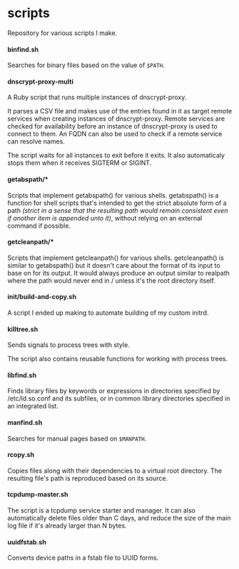# scripts

Repository for various scripts I make.

#### binfind.sh

Searches for binary files based on the value of `$PATH`.

#### dnscrypt-proxy-multi

A Ruby script that runs multiple instances of dnscrypt-proxy.

It parses a CSV file and makes use of the entries found in
it as target remote services when creating instances of
dnscrypt-proxy.  Remote services are checked for
availability before an instance of dnscrypt-proxy is used
to connect to them.  An FQDN can also be used to check if
a remote service can resolve names.

The script waits for all instances to exit before it
exits.  It also automaticaly stops them when it receives
SIGTERM or SIGINT.

#### getabspath/*

Scripts that implement getabspath() for various shells.  getabspath() is
a function for shell scripts that's intended to get the strict absolute
form of a path *(strict in a sense that the resulting path would remain
consistent even if another item is appended unto it)*, without relying
on an external command if possible.

#### getcleanpath/*

Scripts that implement getcleanpath() for various shells. 
getcleanpath() is similar to getabspath() but it doesn't care about the
format of its input to base on for its output.  It would always produce
an output similar to realpath where the path would never end in / unless
it's the root directory itself.

#### init/build-and-copy.sh

A script I ended up making to automate building of my custom initrd.

#### killtree.sh

Sends signals to process trees with style.

The script also contains reusable functions for working with process
trees.

#### libfind.sh

Finds library files by keywords or expressions in directories specified
by /etc/ld.so.conf and its subfiles, or in common library directories
specified in an integrated list.

#### manfind.sh

Searches for manual pages based on `$MANPATH`.

#### rcopy.sh

Copies files along with their dependencies to a virtual root directory.
The resulting file's path is reproduced based on its source.

#### tcpdump-master.sh

The script is a tcpdump service starter and manager.  It can also
automatically delete files older than C days, and reduce the size of
the main log file if it's already larger than N bytes.

#### uuidfstab.sh

Converts device paths in a fstab file to UUID forms.
